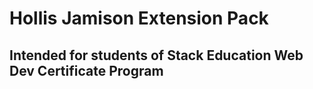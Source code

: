 # Hollis Jamison Extension Pack

## Intended for students of Stack Education Web Dev Certificate Program
